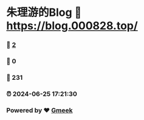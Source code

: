 # 朱理游的Blog :link: https://blog.000828.top/ 
### :page_facing_up: [2](https://blog.000828.top//tag.html) 
### :speech_balloon: 0 
### :hibiscus: 231 
### :alarm_clock: 2024-06-25 17:21:30 
### Powered by :heart: [Gmeek](https://github.com/Meekdai/Gmeek)
